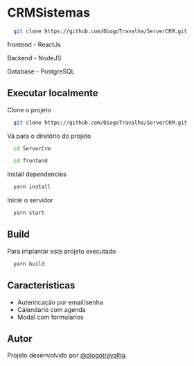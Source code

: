 # CRMSistemas


```bash
  git clone https://github.com/DiogoTravalha/ServerCRM.git
```
frontend - ReactJs

Backend - NodeJS

Database - PostgreSQL

## Executar localmente



Clone o projeto

```bash
  git clone https://github.com/DiogoTravalha/ServerCRM.git
```

Vá para o diretório do projeto

```bash
  cd ServerCrm 
```

```bash
  cd frontend 
```

Install dependencies

```bash
  yarn install
```

Inicie o servidor

```bash
  yarn start
```

## Build

Para implantar este projeto executado

```bash
  yarn build
```

## Características

- Autenticação por email/senha  
- Calendario com agenda
- Modal com formularios

## Autor

Projeto desenvolvido por [@diogotravalha](https://www.github.com/DiogoTravalha).  
